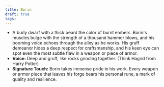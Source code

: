 ```yaml
---
title: Borin
draft: true
tags:
---
```


- A burly dwarf with a thick beard the color of burnt embers. Borin's muscles bulge with the strength of a thousand hammer blows, and his booming voice echoes through the alley as he works. His gruff demeanor hides a deep respect for craftsmanship, and his keen eye can spot even the most subtle flaw in a weapon or piece of armor.
- **Voice:** Deep and gruff, like rocks grinding together. (Think Hagrid from Harry Potter)
- **Signature Touch:** Borin takes immense pride in his work. Every weapon or armor piece that leaves his forge bears his personal rune, a mark of quality and resilience.